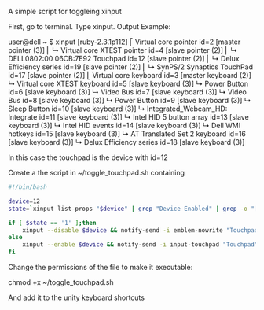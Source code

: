 A simple script for toggleing xinput

First, go to terminal. Type xinput. Output Example:

user@dell ~ $ xinput                                                                                                                                                      [ruby-2.3.1p112]
⎡ Virtual core pointer                    	id=2	[master pointer  (3)]
⎜   ↳ Virtual core XTEST pointer              	id=4	[slave  pointer  (2)]
⎜   ↳ DELL0802:00 06CB:7E92 Touchpad          	id=12	[slave  pointer  (2)]
⎜   ↳ Delux Efficiency  series                	id=19	[slave  pointer  (2)]
⎜   ↳ SynPS/2 Synaptics TouchPad              	id=17	[slave  pointer  (2)]
⎣ Virtual core keyboard                   	id=3	[master keyboard (2)]
    ↳ Virtual core XTEST keyboard             	id=5	[slave  keyboard (3)]
    ↳ Power Button                            	id=6	[slave  keyboard (3)]
    ↳ Video Bus                               	id=7	[slave  keyboard (3)]
    ↳ Video Bus                               	id=8	[slave  keyboard (3)]
    ↳ Power Button                            	id=9	[slave  keyboard (3)]
    ↳ Sleep Button                            	id=10	[slave  keyboard (3)]
    ↳ Integrated_Webcam_HD: Integrate         	id=11	[slave  keyboard (3)]
    ↳ Intel HID 5 button array                	id=13	[slave  keyboard (3)]
    ↳ Intel HID events                        	id=14	[slave  keyboard (3)]
    ↳ Dell WMI hotkeys                        	id=15	[slave  keyboard (3)]
    ↳ AT Translated Set 2 keyboard            	id=16	[slave  keyboard (3)]
    ↳ Delux Efficiency  series                	id=18	[slave  keyboard (3)]
    
In this case the touchpad is the device with id=12

Create a the script in ~/toggle_touchpad.sh containing

```bash
#!/bin/bash

device=12
state=`xinput list-props "$device" | grep "Device Enabled" | grep -o "[01]$"`

if [ $state == '1' ];then
    xinput --disable $device && notify-send -i emblem-nowrite "Touchpad" "Disabled"
else
    xinput --enable $device && notify-send -i input-touchpad "Touchpad" "Enabled"
fi
```

Change the permissions of the file to make it executable:

chmod +x ~/toggle_touchpad.sh

And add it to the unity keyboard shortcuts
